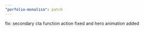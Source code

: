 ```yaml
---
"porfolio-monalisa": patch
---
```


fix: secondary cta function action fixed and hero animation added
